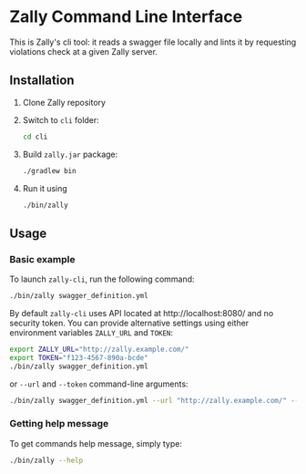 # Zally Command Line Interface

This is Zally's cli tool: it reads a swagger file locally and lints it by
requesting violations check at a given Zally server.

## Installation

1. Clone Zally repository

2. Switch to `cli` folder:
	```bash
	cd cli
	```

3. Build `zally.jar` package:
	```bash
	./gradlew bin
	```

4. Run it using
	```bash
	./bin/zally
	```

## Usage

### Basic example

To launch `zally-cli`, run the following command:

```bash
./bin/zally swagger_definition.yml
```

By default `zally-cli` uses API located at http://localhost:8080/ and no security
token. You can provide alternative settings using either environment variables
`ZALLY_URL` and `TOKEN`:

```bash
export ZALLY_URL="http://zally.example.com/"
export TOKEN="f123-4567-890a-bcde"
./bin/zally swagger_definition.yml
```

or `--url` and `--token` command-line arguments:

```bash
./bin/zally swagger_definition.yml --url "http://zally.example.com/" --token "f123-4567-890a-bcde"
```

### Getting help message

To get commands help message, simply type:

```bash
./bin/zally --help
```
